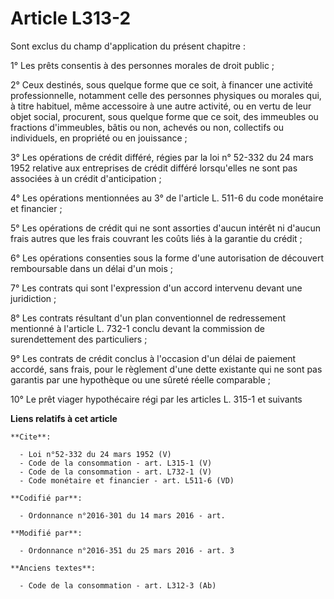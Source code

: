 # Article L313-2

Sont exclus du champ d'application du présent chapitre : 

1° Les prêts consentis à des personnes morales de droit public ; 

2° Ceux destinés, sous quelque forme que ce soit, à financer une activité professionnelle, notamment celle des personnes
physiques ou morales qui, à titre habituel, même accessoire à une autre activité, ou en vertu de leur objet social,
procurent, sous quelque forme que ce soit, des immeubles ou fractions d'immeubles, bâtis ou non, achevés ou non, collectifs
ou individuels, en propriété ou en jouissance ; 

3° Les opérations de crédit différé, régies par la loi n° 52-332 du 24 mars 1952 relative aux entreprises de crédit différé
lorsqu'elles ne sont pas associées à un crédit d'anticipation ; 

4° Les opérations mentionnées au 3° de l'article L. 511-6 du code monétaire et financier ; 

5° Les opérations de crédit qui ne sont assorties d'aucun intérêt ni d'aucun frais autres que les frais couvrant les coûts
liés à la garantie du crédit ; 

6° Les opérations consenties sous la forme d'une autorisation de découvert remboursable dans un délai d'un mois ; 

7° Les contrats qui sont l'expression d'un accord intervenu devant une juridiction ; 

8° Les contrats résultant d'un plan conventionnel de redressement mentionné à l'article L. 732-1 conclu devant la commission
de surendettement des particuliers ; 

9° Les contrats de crédit conclus à l'occasion d'un délai de paiement accordé, sans frais, pour le règlement d'une dette
existante qui ne sont pas garantis par une hypothèque ou une sûreté réelle comparable ; 

10° Le prêt viager hypothécaire régi par les articles L. 315-1 et suivants

**Liens relatifs à cet article**

	**Cite**:

	  - Loi n°52-332 du 24 mars 1952 (V)
	  - Code de la consommation - art. L315-1 (V)
	  - Code de la consommation - art. L732-1 (V)
	  - Code monétaire et financier - art. L511-6 (VD)

	**Codifié par**:

	  - Ordonnance n°2016-301 du 14 mars 2016 - art.

	**Modifié par**:

	  - Ordonnance n°2016-351 du 25 mars 2016 - art. 3

	**Anciens textes**:

	  - Code de la consommation - art. L312-3 (Ab)
